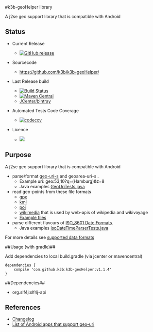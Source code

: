 #k3b-geoHelper library

A j2se geo support library that is compatible with Android

## Status

* Current Release 
  * [![GitHub release](https://img.shields.io/github/release/k3b/k3b-geoHelper.svg?maxAge=2592000)](https://github.com/k3b/k3b-geoHelper/wiki/History)
* Sourcecode 
  * https://github.com/k3b/k3b-geoHelper/
* Last Release build 
  * [![Build Status](https://travis-ci.org/k3b/k3b-geoHelper.svg?branch=master)](https://travis-ci.org/k3b/k3b-geoHelper)
  * [![Maven Central](https://img.shields.io/maven-central/v/com.github.k3b/k3b-geoHelper.svg)](http://search.maven.org/#search|ga|1|k3b-geoHelper)
  * [JCenter/bintray](https://bintray.com/k3b/maven/k3b-geoHelper/view)

* Automated Tests Code Coverage 
  * [![codecov](https://codecov.io/gh/k3b/k3b-geoHelper/branch/master/graph/badge.svg)](https://codecov.io/gh/k3b/k3b-geoHelper)
* Licence
  * [<img src="https://img.shields.io/github/license/k3b/k3b-geoHelper.svg"></img>](https://github.com/k3b/k3b-geoHelper/blob/master/LICENSE)

## Purpose

A j2se geo support library that is compatible with Android

* parse/format [geo-uri-s](https://github.com/k3b/k3b-geoHelper/wiki/data#geo) and geoarea-uri-s .
	* Example uri: geo:53,10?q=(Hamburg)&z=8
	* Java examples [GeoUriTests.java](https://github.com/k3b/k3b-geoHelper/blob/master/k3b-geoHelper/src/test/java/de/k3b/geo/io/GeoUriTests.java)
* read geo-points from these file formats
	* [gpx](https://github.com/k3b/k3b-geoHelper/wiki/data#gpx)
	* [kml](https://github.com/k3b/k3b-geoHelper/wiki/data#kml)
	* [poi](https://github.com/k3b/k3b-geoHelper/wiki/data#poi)
	* [wikimedia](https://github.com/k3b/k3b-geoHelper/wiki/data#wikimedia) that is used by web-apis of wikipedia and wikivoyage
	* [Example files](https://github.com/k3b/k3b-geoHelper/blob/master/k3b-geoHelper/src/test/resources/de/k3b/geo/io/regressionTests/)
* parse different flavours of [ISO_8601 Date Formats](https://en.wikipedia.org/wiki/ISO_8601). 
	* Java examples [IsoDateTimeParserTests.java](https://github.com/k3b/k3b-geoHelper/blob/master/k3b-geoHelper/src/test/java/de/k3b/util/IsoDateTimeParserTests.java)

For more details see [supported data formats](https://github.com/k3b/k3b-geoHelper/wiki/data)

##Usage (with gradle)##

Add dependencies to local build.gradle (via jcenter or mavencentral)

	dependencies {
		compile 'com.github.k3b:k3b-geoHelper:v1.1.4'
	}

##Dependencies##

* org.slf4j:slf4j-api

## References ##

* [Changelog](https://github.com/k3b/k3b-geoHelper/wiki/History)
* [List of Android apps that support geo-uri](https://github.com/k3b/k3b-geoHelper/wiki/Android-Geo-aware-apps)
